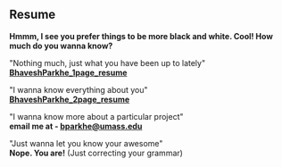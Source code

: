 ## Resume

**Hmmm, I see you prefer things to be more black and white. Cool! How much do you wanna know?**

"Nothing much, just what you have been up to lately"
<br>**[BhaveshParkhe_1page_resume](/pdf/BhaveshParkhe_Resume.pdf)**

"I wanna know everything about you"
<br>**[BhaveshParkhe_2page_resume](/pdf/BhaveshParkhe_Resume_Long.pdf)**

"I wanna know more about a particular project"
<br>**email me at - bparkhe@umass.edu**

"Just wanna let you know your awesome"
<br>**Nope. You are!** (Just correcting your grammar)
